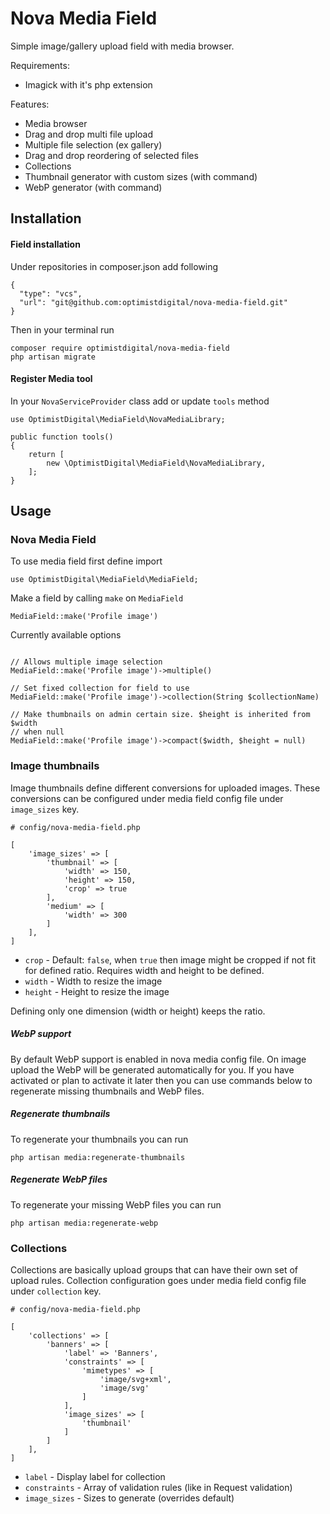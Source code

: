 # Nova Media Field

Simple image/gallery upload field with media browser.

Requirements:

- Imagick with it's php extension

Features:

- Media browser
- Drag and drop multi file upload
- Multiple file selection (ex gallery)
- Drag and drop reordering of selected files
- Collections
- Thumbnail generator with custom sizes (with command)
- WebP generator (with command)

## Installation

#### Field installation

Under repositories in composer.json add following

```
{
  "type": "vcs",
  "url": "git@github.com:optimistdigital/nova-media-field.git"
}
```

Then in your terminal run

```
composer require optimistdigital/nova-media-field
php artisan migrate
```

#### Register Media tool

In your `NovaServiceProvider` class add or update `tools` method

```
use OptimistDigital\MediaField\NovaMediaLibrary;

public function tools()
{
    return [
        new \OptimistDigital\MediaField\NovaMediaLibrary,
    ];
}
```

## Usage

### Nova Media Field

To use media field first define import

```
use OptimistDigital\MediaField\MediaField;
```

Make a field by calling `make` on `MediaField`

```
MediaField::make('Profile image')
```

Currently available options

```

// Allows multiple image selection
MediaField::make('Profile image')->multiple()

// Set fixed collection for field to use
MediaField::make('Profile image')->collection(String $collectionName)

// Make thumbnails on admin certain size. $height is inherited from $width
// when null
MediaField::make('Profile image')->compact($width, $height = null)

```

### Image thumbnails

Image thumbnails define different conversions for uploaded images. These conversions can be configured
under media field config file under `image_sizes` key.

```
# config/nova-media-field.php

[
    'image_sizes' => [
        'thumbnail' => [
            'width' => 150,
            'height' => 150,
            'crop' => true
        ],
        'medium' => [
            'width' => 300
        ]
    ],
]
```

- `crop` - Default: `false`, when `true` then image might be cropped if not fit for defined ratio. Requires width and height to be defined.
- `width` - Width to resize the image
- `height` - Height to resize the image

Defining only one dimension (width or height) keeps the ratio.

##### WebP support

By default WebP support is enabled in nova media config file. On image upload
the WebP will be generated automatically for you. If you have activated
or plan to activate it later then you can use commands below to regenerate
missing thumbnails and WebP files.

##### Regenerate thumbnails

To regenerate your thumbnails you can run

```
php artisan media:regenerate-thumbnails
```

##### Regenerate WebP files

To regenerate your missing WebP files you can run

```
php artisan media:regenerate-webp
```

### Collections

Collections are basically upload groups that can have their own set of upload rules.
Collection configuration goes under media field config file under `collection` key.

```
# config/nova-media-field.php

[
    'collections' => [
        'banners' => [
            'label' => 'Banners',
            'constraints' => [
                'mimetypes' => [
                    'image/svg+xml',
                    'image/svg'
                ]
            ],
            'image_sizes' => [
                'thumbnail'
            ]
        ]
    ],
]

```

- `label` - Display label for collection
- `constraints` - Array of validation rules (like in Request validation)
- `image_sizes` - Sizes to generate (overrides default)
